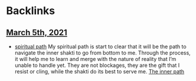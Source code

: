 
# Backlinks
## [March 5th, 2021](<March 5th, 2021.md>)
- [spiritual path](<spiritual path.md>) My spiritual path is start to clear that it will be the path to navigate the inner shakti to go from bottom to me. Through the process, it will help me to learn and merge with the nature of reality that I’m unable to handle yet. They are not blockages, they are the gift that I resist or cling, while the shakti do its best to serve me. [The inner path](<The inner path.md>)

